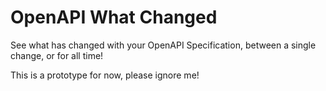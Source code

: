 # OpenAPI What Changed

See what has changed with your OpenAPI Specification, between a single change, or for all time!

This is a prototype for now, please ignore me!